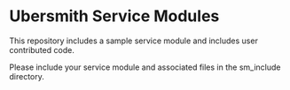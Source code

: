 Ubersmith Service Modules
=========================

This repository includes a sample service module and includes user contributed code.

Please include your service module and associated files in the sm_include directory.
